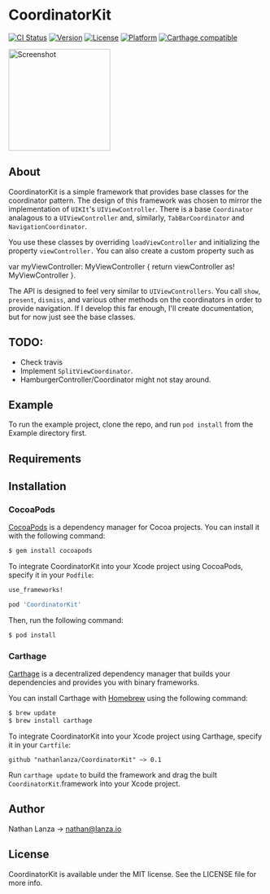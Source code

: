 # CoordinatorKit

[![CI Status](http://img.shields.io/travis/nathanlanza/CoordinatorKit.svg?style=flat)](https://travis-ci.org/nathanlanza/CoordinatorKit)
[![Version](https://img.shields.io/cocoapods/v/CoordinatorKit.svg?style=flat)](https://cocoapods.org/pods/CoordinatorKit)
[![License](https://img.shields.io/cocoapods/l/CoordinatorKit.svg?style=flat)](https://cocoapods.org/pods/CoordinatorKit)
[![Platform](https://img.shields.io/cocoapods/p/CoordinatorKit.svg?style=flat)](https://cocoapods.org/pods/CoordinatorKit)
[![Carthage compatible](https://img.shields.io/badge/Carthage-compatible-4BC51D.svg?style=flat)](https://github.com/Carthage/Carthage)

<a href="https://placehold.it/400?text=Screen+shot"><img width=200 height=200 src="https://placehold.it/400?text=Screen+shot" alt="Screenshot" /></a>

## About

CoordinatorKit is a simple framework that provides base classes for the coordinator pattern. The design of this framework was chosen to mirror the implementation of `UIKIt`'s `UIViewController`. There is a base `Coordinator` analagous to a `UIViewController` and, similarly, `TabBarCoordinator` and `NavigationCoordinator`.

You use these classes by overriding `loadViewController` and initializing the property `viewController.` You can also create a custom property such as

var myViewController: MyViewController { return viewController as! MyViewController }.

The API is designed to feel very similar to `UIViewControllers`. You call `show`, `present`, `dismiss`, and various other methods on the coordinators in order to provide navigation. If I develop this far enough, I'll create documentation, but for now just see the base classes.

## TODO: 

* Check travis
* Implement `SplitViewCoordinator`.
* HamburgerController/Coordinator might not stay around.

## Example

To run the example project, clone the repo, and run `pod install` from the Example directory first.


## Requirements


## Installation

### CocoaPods

[CocoaPods](http://cocoapods.org) is a dependency manager for Cocoa projects. You can install it with the following command:

```bash
$ gem install cocoapods
```

To integrate CoordinatorKit into your Xcode project using CocoaPods, specify it in your `Podfile`:

```ruby
use_frameworks!

pod 'CoordinatorKit'
```

Then, run the following command:

```bash
$ pod install
```


### Carthage

[Carthage](https://github.com/Carthage/Carthage) is a decentralized dependency manager that builds your dependencies and provides you with binary frameworks.

You can install Carthage with [Homebrew](http://brew.sh/) using the following command:

```bash
$ brew update
$ brew install carthage
```

To integrate CoordinatorKit into your Xcode project using Carthage, specify it in your `Cartfile`:

```ogdl
github "nathanlanza/CoordinatorKit" ~> 0.1
```

Run `carthage update` to build the framework and drag the built `CoordinatorKit`.framework into your Xcode project.


## Author

Nathan Lanza -> nathan@lanza.io


## License

CoordinatorKit is available under the MIT license. See the LICENSE file for more info.
